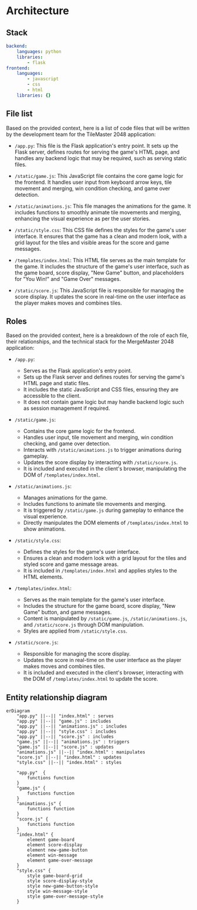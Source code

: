 # Architecture
## Stack
```yaml
backend:
    languages: python
    libraries:
        - flask
frontend:
    languages:
        - javascript
        - css
        - html
    libraries: {}
```

## File list
Based on the provided context, here is a list of code files that will be written by the development team for the TileMaster 2048 application:

- `/app.py`: This file is the Flask application's entry point. It sets up the Flask server, defines routes for serving the game's HTML page, and handles any backend logic that may be required, such as serving static files.

- `/static/game.js`: This JavaScript file contains the core game logic for the frontend. It handles user input from keyboard arrow keys, tile movement and merging, win condition checking, and game over detection.

- `/static/animations.js`: This file manages the animations for the game. It includes functions to smoothly animate tile movements and merging, enhancing the visual experience as per the user stories.

- `/static/style.css`: This CSS file defines the styles for the game's user interface. It ensures that the game has a clean and modern look, with a grid layout for the tiles and visible areas for the score and game messages.

- `/templates/index.html`: This HTML file serves as the main template for the game. It includes the structure of the game's user interface, such as the game board, score display, "New Game" button, and placeholders for "You Win!" and "Game Over" messages.

- `/static/score.js`: This JavaScript file is responsible for managing the score display. It updates the score in real-time on the user interface as the player makes moves and combines tiles.


## Roles
Based on the provided context, here is a breakdown of the role of each file, their relationships, and the technical stack for the MergeMaster 2048 application:

* `/app.py`:
    - Serves as the Flask application's entry point.
    - Sets up the Flask server and defines routes for serving the game's HTML page and static files.
    - It includes the static JavaScript and CSS files, ensuring they are accessible to the client.
    - It does not contain game logic but may handle backend logic such as session management if required.

* `/static/game.js`:
    - Contains the core game logic for the frontend.
    - Handles user input, tile movement and merging, win condition checking, and game over detection.
    - Interacts with `/static/animations.js` to trigger animations during gameplay.
    - Updates the score display by interacting with `/static/score.js`.
    - It is included and executed in the client's browser, manipulating the DOM of `/templates/index.html`.

* `/static/animations.js`:
    - Manages animations for the game.
    - Includes functions to animate tile movements and merging.
    - It is triggered by `/static/game.js` during gameplay to enhance the visual experience.
    - Directly manipulates the DOM elements of `/templates/index.html` to show animations.

* `/static/style.css`:
    - Defines the styles for the game's user interface.
    - Ensures a clean and modern look with a grid layout for the tiles and styled score and game message areas.
    - It is included in `/templates/index.html` and applies styles to the HTML elements.

* `/templates/index.html`:
    - Serves as the main template for the game's user interface.
    - Includes the structure for the game board, score display, "New Game" button, and game messages.
    - Content is manipulated by `/static/game.js`, `/static/animations.js`, and `/static/score.js` through DOM manipulation.
    - Styles are applied from `/static/style.css`.

* `/static/score.js`:
    - Responsible for managing the score display.
    - Updates the score in real-time on the user interface as the player makes moves and combines tiles.
    - It is included and executed in the client's browser, interacting with the DOM of `/templates/index.html` to update the score.


## Entity relationship diagram
```mermaid
erDiagram
    "app.py" ||--|| "index.html" : serves
    "app.py" ||--|| "game.js" : includes
    "app.py" ||--|| "animations.js" : includes
    "app.py" ||--|| "style.css" : includes
    "app.py" ||--|| "score.js" : includes
    "game.js" ||--|| "animations.js" : triggers
    "game.js" ||--|| "score.js" : updates
    "animations.js" ||--|| "index.html" : manipulates
    "score.js" ||--|| "index.html" : updates
    "style.css" ||--|| "index.html" : styles

    "app.py"  {
        functions function
    }
    "game.js" {
        functions function
    }
    "animations.js" {
        functions function
    }
    "score.js" {
        functions function
    }
    "index.html" {
        element game-board
        element score-display
        element new-game-button
        element win-message
        element game-over-message
    }
    "style.css" {
        style game-board-grid
        style score-display-style
        style new-game-button-style
        style win-message-style
        style game-over-message-style
    }
```


